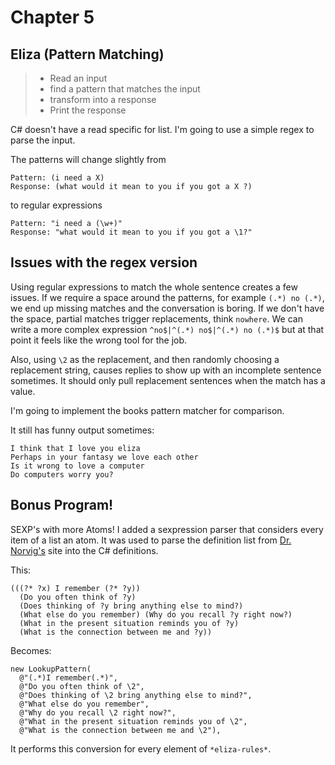 Chapter 5
=========

Eliza (Pattern Matching)
------------------------

> - Read an input
> - find a pattern that matches the input 
> - transform into a response
> - Print the response

C# doesn't have a read specific for list.  I'm going to use a simple regex to parse the input.

The patterns will change slightly from 

    Pattern: (i need a X)
    Response: (what would it mean to you if you got a X ?)

to regular expressions

    Pattern: "i need a (\w+)"
    Response: "what would it mean to you if you got a \1?"

Issues with the regex version
-----------------------------
Using regular expressions to match the whole sentence creates a few issues.  If we require a space around the patterns, for example `(.*) no (.*)`, we end up missing matches and the conversation is boring.  If we don't have the space, partial matches trigger replacements, think `nowhere`.  We can write a more complex expression `^no$|^(.*) no$|^(.*) no (.*)$` but at that point it feels like the wrong tool for the job.  

Also, using `\2` as the replacement, and then randomly choosing a replacement string, causes replies to show up with an incomplete sentence sometimes.  It should only pull replacement sentences when the match has a value.

I'm going to implement the books pattern matcher for comparison.

It still has funny output sometimes:

    I think that I love you eliza
    Perhaps in your fantasy we love each other
    Is it wrong to love a computer
    Do computers worry you?

Bonus Program!
--------------
SEXP's with more Atoms!  I added a sexpression parser that considers every item of a list an atom. It was used to parse the definition list from [Dr. Norvig's](http://norvig.com/paip/eliza.lisp) site into the C# definitions.

This:

    (((?* ?x) I remember (?* ?y)) 
      (Do you often think of ?y)
      (Does thinking of ?y bring anything else to mind?)
      (What else do you remember) (Why do you recall ?y right now?)
      (What in the present situation reminds you of ?y)
      (What is the connection between me and ?y))

Becomes:

    new LookupPattern(
      @"(.*)I remember(.*)",
      @"Do you often think of \2",
      @"Does thinking of \2 bring anything else to mind?",
      @"What else do you remember",
      @"Why do you recall \2 right now?",
      @"What in the present situation reminds you of \2",
      @"What is the connection between me and \2"),

It performs this conversion for every element of `*eliza-rules*`.

